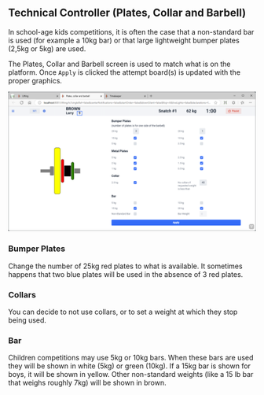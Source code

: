 ## Technical Controller (Plates, Collar and Barbell)

In school-age kids competitions, it is often the case that a non-standard bar is used (for example a 10kg bar) or that large lightweight bumper plates (2,5kg or 5kg) are used.  

The Plates, Collar and Barbell screen is used to match what is on the platform.  Once `Apply` is clicked the attempt board(s) is updated with the proper graphics.

![10](nimg/3400TechnicalController/10.png)

### Bumper Plates

Change the number of 25kg red plates to what is available.  It sometimes happens that two blue plates will be used in the absence of 3 red plates.

### Collars

You can decide to not use collars, or to set a weight at which they stop being used.

### Bar

Children competitions may use 5kg or 10kg bars.  When these bars are used they will be shown in white (5kg) or green (10kg).  If a 15kg bar is shown for boys, it will be shown in yellow.   Other non-standard weights (like a 15 lb bar that weighs roughly 7kg) will be shown in brown.
